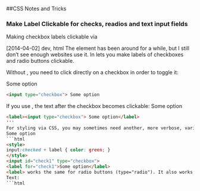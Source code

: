 ##CSS Notes and Tricks

### Make Label Clickable for checks, readios and text input fields
Making checkbox labels clickable via <label>

[2014-04-02] dev, html
The <label> element has been around for a while, but I still don’t see enough websites use it. In lets you make labels of checkboxes and radio buttons clickable.

Without <label>, you need to click directly on a checkbox in order to toggle it:

 Some option
```html
<input type="checkbox"> Some option
```

If you use <label>, the text after the checkbox becomes clickable:
 Some option
 ```html
<label><input type="checkbox"> Some option</label>
'''
For styling via CSS, you may sometimes need another, more verbose, variant of this element: You can link a label to its control by referring to the control’s ID via the label’s attribute for (thanks to Evgeny Gorbachev for mentioning this use case for this attribute).
 Some option
 ```html
<style>
input:checked + label { color: green; }
</style>
<input id="check1" type="checkbox">
<label for="check1">Some option</label>
<label> works the same for radio buttons (type="radio"). It also works for text fields where you can use the labels to focus (activate) the fields (thanks, Paul Vorbach):
Text: 
```html